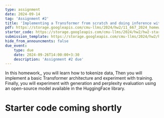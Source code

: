 ```yaml
---
type: assignment
date: 2024-09-14
tag: 'Assignment #2'
title: 'Implementing a Transformer from scratch and doing inference with the HuggingFace API'
pdf: https://storage.googleapis.com/cmu-llms/2024/hw2/11_667_2024_homework2_revision2.pdf
starter_code: https://storage.googleapis.com/cmu-llms/2024/hw2/hw2-starter-code-2024.1.1.zip
submission_template: https://storage.googleapis.com/cmu-llms/2024/hw2/homework2_submission_template.tex
hide_from_announcments: false
due_event: 
    type: due
    date: 2024-09-26T14:00:00+3:30
    description: 'Assignment #2 due'
---
```


In this homework,, you will learn how to tokenize data, Then you will implement a basic Transformer architecture and experiment with training. 
Finally, you will experiment with generation and perplexity evaluation using an open-source model available in the HuggingFace library.

# Starter code coming shortly
